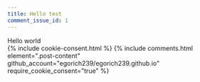 ```yaml
---
title: Hello test
comment_issue_id: 1
---
```

<div class="post-content">
Hello world
</div>
<script src="/js/jquery.min.js"></script>
{% include cookie-consent.html %}
{% include comments.html element=".post-content" github_account="egorich239/egorich239.github.io" require_cookie_consent="true" %}
